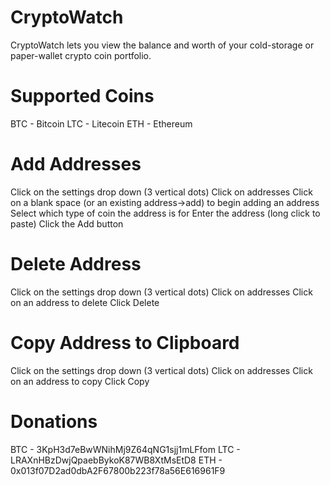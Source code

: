 # CryptoWatch
CryptoWatch lets you view the balance and worth of your cold-storage or paper-wallet crypto coin portfolio.

# Supported Coins
BTC - Bitcoin
LTC - Litecoin
ETH - Ethereum

# Add Addresses
Click on the settings drop down (3 vertical dots)
Click on addresses
Click on a blank space (or an existing address->add) to begin adding an address
Select which type of coin the address is for
Enter the address (long click to paste)
Click the Add button

# Delete Address
Click on the settings drop down (3 vertical dots)
Click on addresses
Click on an address to delete
Click Delete

# Copy Address to Clipboard
Click on the settings drop down (3 vertical dots)
Click on addresses
Click on an address to copy
Click Copy

# Donations
BTC - 3KpH3d7eBwWNihMj9Z64qNG1sjj1mLFfom
LTC - LRAXnHBzDwjQpaebBykoK87WB8XtMsEtD8
ETH - 0x013f07D2ad0dbA2F67800b223f78a56E616961F9
